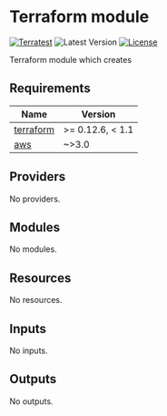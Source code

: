 # Terraform module
[![Terratest](https://github.com/austincloudguru/terraform-module-template/workflows/Terratest/badge.svg?event=push)](https://github.com/austincloudguru/terraform-module-template/actions?query=workflow%3ATerratest) 
![Latest Version](https://img.shields.io/github/v/tag/austincloudguru/terraform-module-template?sort=semver&label=Latest%20Version)
[![License](https://img.shields.io/github/license/austincloudguru/terraform-module-template)](https://github.com/austincloudguru/terraform-module-template/blob/master/LICENSE)

Terraform module which creates

<!-- BEGINNING OF PRE-COMMIT-TERRAFORM DOCS HOOK -->
## Requirements

| Name | Version |
|------|---------|
| <a name="requirement_terraform"></a> [terraform](#requirement\_terraform) | >= 0.12.6, < 1.1 |
| <a name="requirement_aws"></a> [aws](#requirement\_aws) | ~>3.0 |

## Providers

No providers.

## Modules

No modules.

## Resources

No resources.

## Inputs

No inputs.

## Outputs

No outputs.
<!-- END OF PRE-COMMIT-TERRAFORM DOCS HOOK -->
